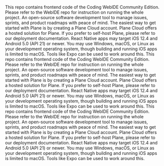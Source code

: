 This repo contains frontend code of the Coding WebIDE Community Edition. Please refer to the WebIDE repo for instruction on running the  whole project. An open-source software development tool to manage issues, sprints, and product roadmaps with peace of mind.
The easiest way to get started with Plane is by creating a Plane Cloud account. Plane Cloud offers a hosted solution for Plane. If you prefer to self-host Plane, please refer to our deployment documentation.
React Native apps may target iOS 12.4 and Android 5.0 (API 21) or newer. You may use Windows, macOS, or Linux as your development operating system, though building and running iOS apps is limited to macOS. Tools like Expo can be used to work around this.
This repo contains frontend code of the Coding WebIDE Community Edition. Please refer to the WebIDE repo for instruction on running the  whole project. An open-source software development tool to manage issues, sprints, and product roadmaps with peace of mind.
The easiest way to get started with Plane is by creating a Plane Cloud account. Plane Cloud offers a hosted solution for Plane. If you prefer to self-host Plane, please refer to our deployment documentation.
React Native apps may target iOS 12.4 and Android 5.0 (API 21) or newer. You may use Windows, macOS, or Linux as your development operating system, though building and running iOS apps is limited to macOS. Tools like Expo can be used to work around this.
This repo contains frontend code of the Coding WebIDE Community Edition. Please refer to the WebIDE repo for instruction on running the  whole project. An open-source software development tool to manage issues, sprints, and product roadmaps with peace of mind.
The easiest way to get started with Plane is by creating a Plane Cloud account. Plane Cloud offers a hosted solution for Plane. If you prefer to self-host Plane, please refer to our deployment documentation.
React Native apps may target iOS 12.4 and Android 5.0 (API 21) or newer. You may use Windows, macOS, or Linux as your development operating system, though building and running iOS apps is limited to macOS. Tools like Expo can be used to work around this.
